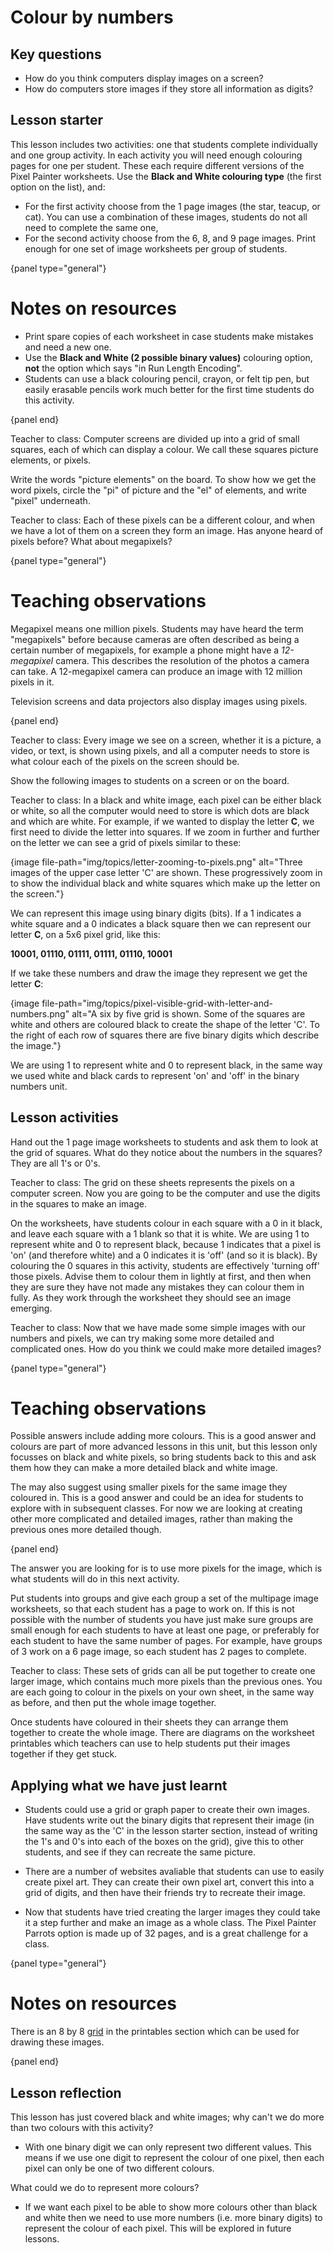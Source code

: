 # Colour by numbers

## Key questions

- How do you think computers display images on a screen?
- How do computers store images if they store all information as digits?

## Lesson starter

This lesson includes two activities: one that students complete individually and one group activity. In each activity you will need enough colouring pages for one per student. These each require different versions of the Pixel Painter worksheets. Use the **Black and White colouring type** (the first option on the list), and:

- For the first activity choose from the 1 page images (the star, teacup, or cat). You can use a combination of these images, students do not all need to complete the same one,
- For the second activity choose from the 6, 8, and 9 page images. Print enough for one set of image worksheets per group of students.

{panel type="general"}

# Notes on resources

- Print spare copies of each worksheet in case students make mistakes and need a new one.
- Use the **Black and White (2 possible binary values)** colouring option, **not** the option which says "in Run Length Encoding".
- Students can use a black colouring pencil, crayon, or felt tip pen, but easily erasable pencils work much better for the first time students do this activity.

{panel end}

Teacher to class: Computer screens are divided up into a grid of small squares, each of which can display a colour. We call these squares picture elements, or pixels.

Write the words "picture elements" on the board. To show how we get the word pixels, circle the "pi" of picture and the "el" of elements, and write "pixel" underneath.

Teacher to class: Each of these pixels can be a different colour, and when we have a lot of them on a screen they form an image. Has anyone heard of pixels before? What about megapixels?

{panel type="general"}

# Teaching observations

Megapixel means one million pixels. Students may have heard the term "megapixels" before because cameras are often described as being a certain number of megapixels, for example a phone might have a *12-megapixel* camera. This describes the resolution of the photos a camera can take. A 12-megapixel camera can produce an image with 12 million pixels in it.

Television screens and data projectors also display images using pixels.

{panel end}

Teacher to class: Every image we see on a screen, whether it is a picture, a video, or text, is shown using pixels, and all a computer needs to store is what colour each of the pixels on the screen should be.

Show the following images to students on a screen or on the board.

Teacher to class: In a black and white image, each pixel can be either black or white, so all the computer would need to store is which dots are black and which are white. For example, if we wanted to display the letter **C**, we first need to divide the letter into squares. If we zoom in further and further on the letter we can see a grid of pixels similar to these:

{image file-path="img/topics/letter-zooming-to-pixels.png" alt="Three images of the upper case letter 'C' are shown. These progressively zoom in to show the individual black and white squares which make up the letter on the screen."}

We can represent this image using binary digits (bits). If a 1 indicates a white square and a 0 indicates a black square then we can represent our letter **C**, on a 5x6 pixel grid, like this:

**10001, 01110, 01111, 01111, 01110, 10001**

If we take these numbers and draw the image they represent we get the letter **C**:

{image file-path="img/topics/pixel-visible-grid-with-letter-and-numbers.png" alt="A six by five grid is shown. Some of the squares are white and others are coloured black to create the shape of the letter 'C'. To the right of each row of squares there are five binary digits which describe the image."}

We are using 1 to represent white and 0 to represent black, in the same way we used white and black cards to represent 'on' and 'off' in the binary numbers unit.

## Lesson activities

Hand out the 1 page image worksheets to students and ask them to look at the grid of squares. What do they notice about the numbers in the squares? They are all 1's or 0's.

Teacher to class: The grid on these sheets represents the pixels on a computer screen. Now you are going to be the computer and use the digits in the squares to make an image.

On the worksheets, have students colour in each square with a 0 in it black, and leave each square with a 1 blank so that it is white. We are using 1 to represent white and 0 to represent black, because 1 indicates that a pixel is 'on' (and therefore white) and a 0 indicates it is 'off' (and so it is black). By colouring the 0 squares in this activity, students are effectively 'turning off' those pixels. Advise them to colour them in lightly at first, and then when they are sure they have not made any mistakes they can colour them in fully. As they work through the worksheet they should see an image emerging.

Teacher to class: Now that we have made some simple images with our numbers and pixels, we can try making some more detailed and complicated ones. How do you think we could make more detailed images?

{panel type="general"}

# Teaching observations

Possible answers include adding more colours. This is a good answer and colours are part of more advanced lessons in this unit, but this lesson only focusses on black and white pixels, so bring students back to this and ask them how they can make a more detailed black and white image.

The may also suggest using smaller pixels for the same image they coloured in. This is a good answer and could be an idea for students to explore with in subsequent classes. For now we are looking at creating other more complicated and detailed images, rather than making the previous ones more detailed though.

{panel end}

The answer you are looking for is to use more pixels for the image, which is what students will do in this next activity.

Put students into groups and give each group a set of the multipage image worksheets, so that each student has a page to work on. If this is not possible with the number of students you have just make sure groups are small enough for each students to have at least one page, or preferably for each student to have the same number of pages. For example, have groups of 3 work on a 6 page image, so each student has 2 pages to complete.

Teacher to class: These sets of grids can all be put together to create one larger image, which contains much more pixels than the previous ones. You are each going to colour in the pixels on your own sheet, in the same way as before, and then put the whole image together.

Once students have coloured in their sheets they can arrange them together to create the whole image. There are diagrams on the worksheet printables which teachers can use to help students put their images together if they get stuck.

## Applying what we have just learnt

- Students could use a grid or graph paper to create their own images. Have students write out the binary digits that represent their image (in the same way as the 'C' in the lesson starter section, instead of writing the 1's and 0's into each of the boxes on the grid), give this to other students, and see if they can recreate the same picture.

- There are a number of websites avaliable that students can use to easily create pixel art. They can create their own pixel art, convert this into a grid of digits, and then have their friends try to recreate their image.

- Now that students have tried creating the larger images they could take it a step further and make an image as a whole class. The Pixel Painter Parrots option is made up of 32 pages, and is a great challenge for a class.

{panel type="general"}

# Notes on resources

There is an 8 by 8 [grid]('resources:resource' 'grid') in the printables section which can be used for drawing these images.

{panel end}

## Lesson reflection

This lesson has just covered black and white images; why can't we do more than two colours with this activity?

- With one binary digit we can only represent two different values. This means if we use one digit to represent the colour of one pixel, then each pixel can only be one of two different colours.

What could we do to represent more colours?

- If we want each pixel to be able to show more colours other than black and white then we need to use more numbers (i.e. more binary digits) to represent the colour of each pixel. This will be explored in future lessons.